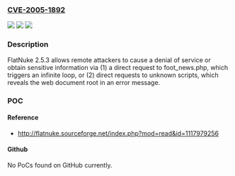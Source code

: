 ### [CVE-2005-1892](https://cve.mitre.org/cgi-bin/cvename.cgi?name=CVE-2005-1892)
![](https://img.shields.io/static/v1?label=Product&message=n%2Fa&color=blue)
![](https://img.shields.io/static/v1?label=Version&message=n%2Fa&color=blue)
![](https://img.shields.io/static/v1?label=Vulnerability&message=n%2Fa&color=brighgreen)

### Description

FlatNuke 2.5.3 allows remote attackers to cause a denial of service or obtain sensitive information via (1) a direct request to foot_news.php, which triggers an infinite loop, or (2) direct requests to unknown scripts, which reveals the web document root in an error message.

### POC

#### Reference
- http://flatnuke.sourceforge.net/index.php?mod=read&id=1117979256

#### Github
No PoCs found on GitHub currently.

